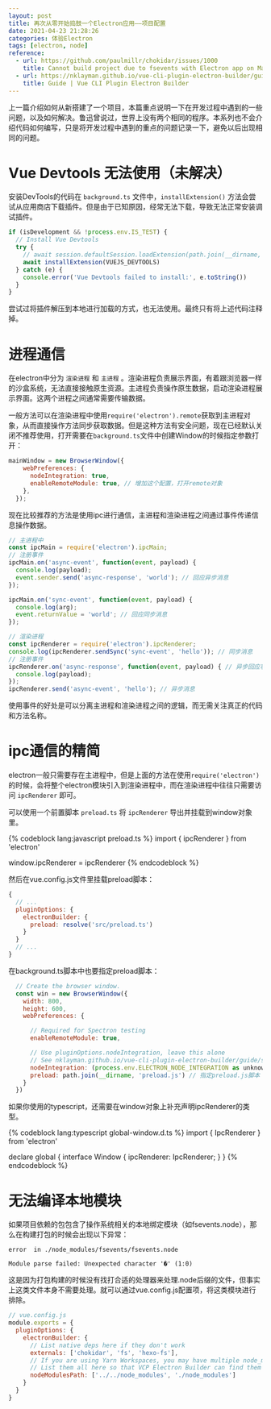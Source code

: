 ```yaml
---
layout: post
title: 再次从零开始捣鼓一个Electron应用——项目配置
date: 2021-04-23 21:28:26
categories: 体验Electron
tags: [electron, node]
reference:
  - url: https://github.com/paulmillr/chokidar/issues/1000
    title: Cannot build project due to fsevents with Electron app on Mac
  - url: https://nklayman.github.io/vue-cli-plugin-electron-builder/guide/guide.html#preload-files
    title: Guide | Vue CLI Plugin Electron Builder
---
```


上一篇介绍如何从新搭建了一个项目，本篇重点说明一下在开发过程中遇到的一些问题，以及如何解决。鲁迅曾说过，世界上没有两个相同的程序。本系列也不会介绍代码如何编写，只是将开发过程中遇到的重点的问题记录一下，避免以后出现相同的问题。

<!-- more -->

# Vue Devtools 无法使用（未解决）

安装DevTools的代码在 `background.ts` 文件中，`installExtension()` 方法会尝试从应用商店下载插件。但是由于已知原因，经常无法下载，导致无法正常安装调试插件。

```javascript
if (isDevelopment && !process.env.IS_TEST) {
  // Install Vue Devtools
  try {
    // await session.defaultSession.loadExtension(path.join(__dirname, '../vue-devtools'))
    await installExtension(VUEJS_DEVTOOLS)
  } catch (e) {
    console.error('Vue Devtools failed to install:', e.toString())
  }
}
```

尝试过将插件解压到本地进行加载的方式，也无法使用。最终只有将上述代码注释掉。

# 进程通信

在electron中分为 `渲染进程` 和 `主进程` 。渲染进程负责展示界面，有着跟浏览器一样的沙盒系统，无法直接接触原生资源。主进程负责操作原生数据，启动渲染进程展示界面。这两个进程之间通常需要传输数据。

一般方法可以在渲染进程中使用`require('electron').remote`获取到主进程对象，从而直接操作方法同步获取数据。但是这种方法有安全问题，现在已经默认关闭不推荐使用，打开需要在`background.ts`文件中创建Window的时候指定参数打开：

```javascript
mainWindow = new BrowserWindow({
    webPreferences: {
      nodeIntegration: true,
      enableRemoteModule: true, // 增加这个配置，打开remote对象
    },
  });
```

现在比较推荐的方法是使用ipc进行通信，主进程和渲染进程之间通过事件传递信息操作数据。

```javascript
// 主进程中
const ipcMain = require('electron').ipcMain;
// 注册事件
ipcMain.on('async-event', function(event, payload) {
  console.log(payload);
  event.sender.send('async-response', 'world'); // 回应异步消息
});

ipcMain.on('sync-event', function(event, payload) {
  console.log(arg);
  event.returnValue = 'world'; // 回应同步消息
});
```

```javascript
// 渲染进程
const ipcRenderer = require('electron').ipcRenderer;
console.log(ipcRenderer.sendSync('sync-event', 'hello')); // 同步消息
// 注册事件
ipcRenderer.on('async-response', function(event, payload) { // 异步回应事件
  console.log(payload);
});
ipcRenderer.send('async-event', 'hello'); // 异步消息
```

使用事件的好处是可以分离主进程和渲染进程之间的逻辑，而无需关注真正的代码和方法名称。

# ipc通信的精简

electron一般只需要存在主进程中，但是上面的方法在使用`require('electron')`的时候，会将整个electron模块引入到渲染进程中，而在渲染进程中往往只需要访问 `ipcRenderer` 即可。

可以使用一个前置脚本 `preload.ts` 将 `ipcRenderer` 导出并挂载到window对象里。

{% codeblock lang:javascript preload.ts %}
import { ipcRenderer } from 'electron'

window.ipcRenderer = ipcRenderer
{% endcodeblock %}

然后在vue.config.js文件里挂载preload脚本：

```javascript
{
  // ...
  pluginOptions: {
    electronBuilder: {
      preload: resolve('src/preload.ts')
    }
  }
  // ...
}
```

在background.ts脚本中也要指定preload脚本：

```javascript
  // Create the browser window.
  const win = new BrowserWindow({
    width: 800,
    height: 600,
    webPreferences: {

      // Required for Spectron testing
      enableRemoteModule: true,

      // Use pluginOptions.nodeIntegration, leave this alone
      // See nklayman.github.io/vue-cli-plugin-electron-builder/guide/security.html#node-integration for more info
      nodeIntegration: (process.env.ELECTRON_NODE_INTEGRATION as unknown) as boolean,
      preload: path.join(__dirname, 'preload.js') // 指定preload.js脚本
    }
  })
```

如果你使用的typescript，还需要在window对象上补充声明ipcRenderer的类型。

{% codeblock lang:typescript global-window.d.ts %}
import { IpcRenderer } from 'electron'

declare global {
  interface Window {
    ipcRenderer: IpcRenderer;
  }
}
{% endcodeblock %}

# 无法编译本地模块

如果项目依赖的包包含了操作系统相关的本地绑定模块（如fsevents.node），那么在构建打包的时候会出现以下异常：

```shell
error  in ./node_modules/fsevents/fsevents.node

Module parse failed: Unexpected character '�' (1:0)
```

这是因为打包构建的时候没有找打合适的处理器来处理.node后缀的文件，但事实上这类文件本身不需要处理。就可以通过vue.config.js配置项，将这类模块进行排除。

```javascript
// vue.config.js
module.exports = {
  pluginOptions: {
    electronBuilder: {
      // List native deps here if they don't work
      externals: ['chokidar', 'fs', 'hexo-fs'],
      // If you are using Yarn Workspaces, you may have multiple node_modules folders
      // List them all here so that VCP Electron Builder can find them
      nodeModulesPath: ['../../node_modules', './node_modules']
    }
  }
}
```
